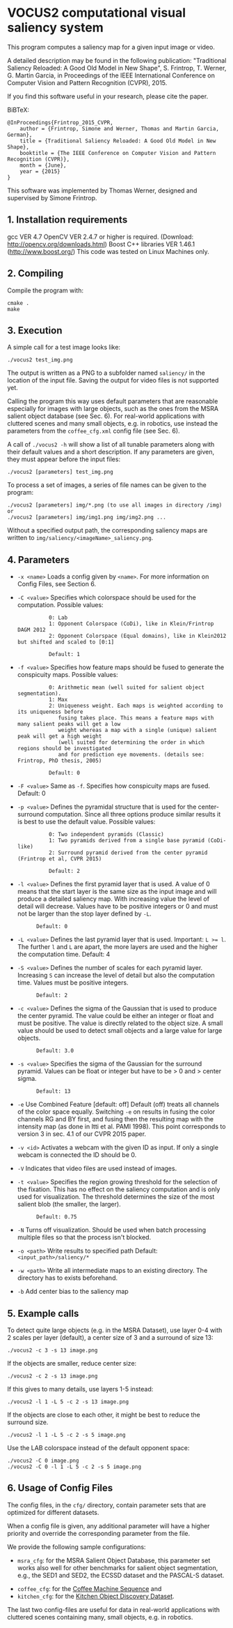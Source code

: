 # VOCUS2 computational visual saliency system
This program computes a saliency map for a given input image or video.

A detailed description may be found in the following publication:
"Traditional Saliency Reloaded: A Good Old Model in New Shape", S. Frintrop, T. Werner, G. Martin Garcia, in Proceedings of the IEEE International Conference on Computer Vision and Pattern Recognition (CVPR), 2015.

If you find this software useful in your research, please cite the paper.

BiBTeX:
```
@InProceedings{Frintrop_2015_CVPR,
	author = {Frintrop, Simone and Werner, Thomas and Martin Garcia, German},
	title = {Traditional Saliency Reloaded: A Good Old Model in New Shape},
	booktitle = {The IEEE Conference on Computer Vision and Pattern Recognition (CVPR)},
	month = {June},
	year = {2015}
} 
```

This software was implemented by Thomas Werner, designed and supervised by Simone Frintrop.

## 1. Installation requirements
gcc VER 4.7 
OpenCV VER 2.4.7 or higher is required. (Download: http://opencv.org/downloads.html)
Boost C++ libraries VER 1.46.1 (http://www.boost.org/)
This code was tested on Linux Machines only.


## 2. Compiling
Compile the program with:
```
cmake . 
make
```
## 3. Execution
A simple call for a test image looks like:
```
./vocus2 test_img.png
```
The output is written as a PNG to a subfolder named `saliency/` in the location of the input file. 
Saving the output for video files is not supported yet.

Calling the program this way uses default parameters that are
reasonable especially for images with large objects, such as the ones from the MSRA salient object database (see Sec. 6). For real-world applications with cluttered scenes and many small objects, e.g. in robotics, use instead the parameters from the `coffee_cfg.xml` config file (see Sec. 6).

A call of `./vocus2 -h` will show a list of all tunable parameters along with their default values and a short description. If any parameters are given, they must appear before the input files:
```
./vocus2 [parameters] test_img.png
```
To process a set of images, a series of file names can be given to the program:
```
./vocus2 [parameters] img/*.png (to use all images in directory /img) or 
./vocus2 [parameters] img/img1.png img/img2.png ...
```
Without a specified output path, the corresponding saliency maps are written to `img/saliency/<imageName>_saliency.png`.


## 4. Parameters
* `-x <name>`	Loads a config given by `<name>`. For more information on Config Files, see Section 6.
* `-C <value>`	Specifies which colorspace should be used for the computation. Possible values:

   				0: Lab
				1: Opponent Colorspace (CoDi), like in Klein/Frintrop DAGM 2012
				2: Opponent Colorspace (Equal domains), like in Klein2012 but shifted and scaled to [0:1]

				Default: 1

* `-f <value>`	Specifies how feature maps should be fused to generate the conspicuity maps. Possible values:

				0: Arithmetic mean (well suited for salient object segmentation).
				1: Max
				2: Uniqueness weight. Each maps is weighted according to its uniqueness before 
				   fusing takes place. This means a feature maps with many salient peaks will get a low 
				   weight whereas a map with a single (unique) salient peak will get a high weight  
				   (well suited for determining the order in which regions should be investigated 
				   and for prediction eye movements. (details see: Frintrop, PhD thesis, 2005)

				Default: 0
			
* `-F <value>`	Same as `-f`. Specifies how conspicuity maps are fused. Default: 0

* `-p <value>`	Defines the pyramidal structure that is used for the center-surround computation. Since all three options
			produce similar results it is best to use the default value. Possible values:

				0: Two independent pyramids (Classic)
				1: Two pyramids derived from a single base pyramid (CoDi-like)
				2: Surround pyramid derived from the center pyramid (Frintrop et al, CVPR 2015)

				Default: 2

* `-l <value>`	Defines the first pyramid layer that is used. A value of 0 means that the start layer is the same size as the input image and will produce a detailed saliency map. With increasing value the level of detail will decrease. Values have to be positive integers or 0 and must not be larger than the stop layer defined by `-L`. 

			Default: 0
						
* `-L <value>`	Defines the last pyramid layer that is used. Important: `L >= l`. The further `l` and `L` are
   			apart, the more layers are used and the higher the computation time. Default: 4

* `-S <value>`	Defines the number of scales for each pyramid layer. Increasing `S` can increase the
			level of detail but also the computation time. Values must be positive integers.

			Default: 2
	
* `-c <value>`	Defines the sigma of the Gaussian that is used to produce the center pyramid. The value could be either an integer or float and must be positive. The value is directly related to the object size. A small value should be used to detect small objects and a large value for large objects. 

			Default: 3.0

* `-s <value>`	Specifies the sigma of the Gaussian for the surround pyramid. Values can be float or integer but have to be > 0 and > center sigma. 

			Default: 13


* `-e`		Use Combined Feature [default: off]
		Default (off) treats all channels of the color space equally.
		Switching `-e` on results in fusing the color channels RG and BY first, and fusing then the
		resulting map with the intensity map (as done in Itti et al. PAMI 1998).
		This point corresponds to version 3 in sec. 4.1 of our CVPR 2015 paper.

* `-v <id>`		Activates a webcam with the given ID as input. If only a single webcam is connected the ID should be 0.

* `-V`		Indicates that video files are used instead of images.

* `-t <value>`	Specifies the region growing threshold for the selection of the fixation. This has
			no effect on the saliency computation and is only used for visualization. The
			threshold determines the size of the most salient blob (the smaller, the larger).

			Default: 0.75

* `-N`		Turns off visualization. Should be used when batch processing multiple files so that
			the process isn't blocked.

* `-o <path>`	Write results to specified path 
			Default: `<input_path>/saliency/*`

* `-w <path>`	Write all intermediate maps to an existing directory. The directory has to exists beforehand.

* `-b` 		Add center bias to the saliency map




## 5. Example calls
To detect quite large objects (e.g. in the MSRA Dataset), use layer 0-4 with 2 scales per layer (default), a center 
size of 3 and a surround of size 13:
```
./vocus2 -c 3 -s 13 image.png
```
If the objects are smaller, reduce center size:
```
./vocus2 -c 2 -s 13 image.png
```
If this gives to many details, use layers 1-5 instead:
```
./vocus2 -l 1 -L 5 -c 2 -s 13 image.png
```
If the objects are close to each other, it might be best to reduce the surround size.
```
./vocus2 -l 1 -L 5 -c 2 -s 5 image.png
```
Use the LAB colorspace instead of the default opponent space:
```
./vocus2 -C 0 image.png
./vocus2 -C 0 -l 1 -L 5 -c 2 -s 5 image.png
```

## 6. Usage of Config Files
The config files, in the `cfg/` directory, contain parameter sets that are optimized for different datasets.

When a config file is given, any additional parameter will have a higher priority and override the corresponding parameter from the file. 

We provide the following sample configurations:
- `msra_cfg`: for the MSRA Salient Object Database, this parameter set works also well for other benchmarks for salient object segmentation, e.g., the SED1 and SED2, the ECSSD dataset and the PASCAL-S dataset.

* `coffee_cfg`: for the [Coffee Machine Sequence](http://www.iai.uni-bonn.de/~martin/datasets.html) and 
* `kitchen_cfg`: for the [Kitchen Object Discovery Dataset](http://www.mmp.rwth-aachen.de/projects/kod/).

The last two config-files are useful for data in real-world applications with cluttered scenes containing many, small objects, e.g. in robotics.